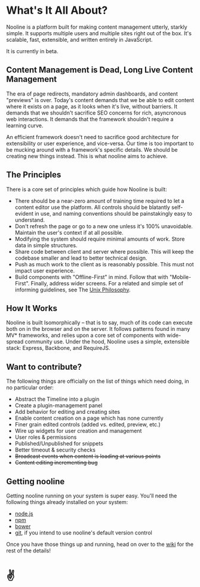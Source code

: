 # What's It All About?
Nooline is a platform built for making content management utterly, starkly simple.  It supports multiple users and multiple sites right out of the box.
It's scalable, fast, extensible, and written entirely in JavaScript.

It is currently in beta.

## Content Management is Dead, Long Live Content Management
The era of page redirects, mandatory admin dashboards, and content "previews" is over.  Today's content demands that we be able to edit content where it exists on a page, as it looks when it's live, without barriers.  It demands that we shouldn't sacrifice SEO concerns for rich, asyncronous web interactions.  It demands that the framework shouldn't require a learning curve.

An efficient framework doesn't need to sacrifice good architecture for extensibility or user experience, and vice-versa.  Our time is too important to be mucking around with a framework's specific details.  We should be creating new things instead.  This is what nooline aims to achieve.

## The Principles
There is a core set of principles which guide how Nooline is built:
- There should be a near-zero amount of training time required to let a content editor use the platform. All controls should be blatantly self-evident in use, and naming conventions should be painstakingly easy to understand.
- Don't refresh the page or go to a new one unless it's 100% unavoidable.  Maintain the user's context if at all possible.
- Modifying the system should require minimal amounts of work.  Store data in simple structures.
- Share code between client and server where possible.  This will keep the codebase smaller and lead to better technical design.
- Push as much work to the client as is reasonably possible. This must not impact user experience.
- Build components with "Offline-First" in mind.  Follow that with "Mobile-First".  Finally, address wider screens.
For a related and simple set of informing guidelines, see The [Unix Philosophy](http://en.wikipedia.org/wiki/Unix_philosophy).

## How It Works
Nooline is built Isomorphically – that is to say, much of its code can execute both on in the browser and on the server.  It follows patterns found in many MV* frameworks, and relies upon a core set of components with wide-spread community use.
Under the hood, Nooline uses a simple, extensible stack: Express, Backbone, and RequireJS.

## Want to contribute?
The following things are officially on the list of things which need doing, in no particular order:

- Abstract the Timeline into a plugin
- Create a plugin-management panel
- Add behavior for editing and creating sites
- Enable content creation on a page which has none currently
- Finer grain edited controls (added vs. edited, preview, etc.)
- Wire up widgets for user creation and management
- User roles & permissions
- Published/Unpublished for snippets
- Better timeout & security checks
- ~~Broadcast events when content is loading at various points~~
- ~~Content editing incrementing bug~~

## Getting nooline

Getting nooline running on your system is super easy.  You'll need the following things already installed on your system:

- [node.js](nodejs.org)
- [npm](npmjs.org)
- [bower](bower.io)
- [git](git-scm.com), if you intend to use nooline's default version control

Once you have those things up and running, head on over to the [wiki](github.com/nooline/nooline/wiki) for the rest of the details!

# ✌
